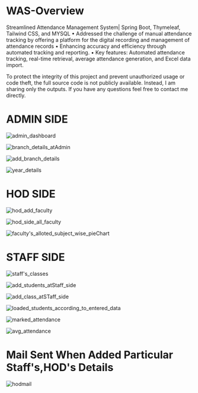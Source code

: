# WAS-Overview

Streamlined Attendance Management System| Spring Boot, Thymeleaf, Tailwind CSS, and MYSQL
•	Addressed the challenge of manual attendance tracking by offering a platform for the digital recording and management of attendance records
•	Enhancing accuracy and efficiency through automated tracking and reporting.
•	Key features: Automated attendance tracking, real-time retrieval, average attendance generation, and Excel data import.

To protect the integrity of this project and prevent unauthorized usage or code theft, the full source code is not publicly available. Instead, I am sharing only the outputs. If you have any questions feel free to contact me directly.

# ADMIN SIDE
![admin_dashboard](https://github.com/user-attachments/assets/7994d6be-299c-4ba9-ac76-9639827c3318)

![branch_details_atAdmin](https://github.com/user-attachments/assets/48e8e213-b81d-4b3c-a1f9-47576b0a8b54)

![add_branch_details](https://github.com/user-attachments/assets/141c5e9a-05e7-45e6-b010-1025e8a234cd)

![year_details](https://github.com/user-attachments/assets/18c4e613-5266-43d4-9d0c-6d5faceccaba)

# HOD SIDE
![hod_add_faculty](https://github.com/user-attachments/assets/3eb97da7-d59f-49cd-8619-587e2ff3e471)

![hod_side_all_faculty](https://github.com/user-attachments/assets/cd99bbbf-9abd-437a-ac3f-5ee4b5a30310)

![faculty's_alloted_subject_wise_pieChart](https://github.com/user-attachments/assets/0f8db5ad-c461-422c-bf02-6d7d86f8bb0a)

# STAFF SIDE
![staff's_classes](https://github.com/user-attachments/assets/920b34fa-0793-4e3c-acb4-4a23b0916da0)

![add_students_atStaff_side](https://github.com/user-attachments/assets/00a355ab-47a9-4b45-bec6-bc95c3f69528)

![add_class_atSTaff_side](https://github.com/user-attachments/assets/e3261454-d796-45b1-853c-a4e9bff7adc9)

![loaded_students_according_to_entered_data](https://github.com/user-attachments/assets/89ee694a-6fd2-497c-82b7-a30b6e0e6df4)

![marked_attendance](https://github.com/user-attachments/assets/3ac94a9e-3186-496e-ab48-aed1afb1ae87)

![avg_attendance](https://github.com/user-attachments/assets/c3acd7e0-0812-4b16-9189-fad26c9d7d21)

# Mail Sent When Added Particular Staff's,HOD's Details
![hodmail](https://github.com/user-attachments/assets/991cc7b9-6a4e-485c-b54e-2d76268cb50f)

